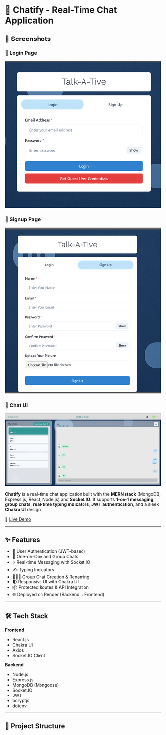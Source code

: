 # 💬 Chatify - Real-Time Chat Application

## 📸 Screenshots

### 🔐 Login Page
![Login Page](https://github.com/Asraaruddin/MERN-Chat-app/blob/a1add1c66c182af6d7d8fe352fae755bb50a82ad/screenshots/login%20page.png?raw=true)

### 📝 Signup Page
![Signup Page](https://github.com/Asraaruddin/MERN-Chat-app/blob/045e7d478f7a2e157e35ae9d0074c2b7a3d61289/screenshots/Signup%20page.png?raw=true)

### 💬 Chat UI
![Chat UI](https://github.com/Asraaruddin/MERN-Chat-app/blob/a1add1c66c182af6d7d8fe352fae755bb50a82ad/screenshots/chatui.png?raw=true)



**Chatify** is a real-time chat application built with the **MERN stack** (MongoDB, Express.js, React, Node.js) and **Socket.IO**. It supports **1-on-1 messaging**, **group chats**, **real-time typing indicators**, **JWT authentication**, and a sleek **Chakra UI** design.

🚀 [Live Demo](https://talkify-5m26.onrender.com)

---

## ✨ Features

- 🔐 User Authentication (JWT-based)
- 💬 One-on-One and Group Chats
- ⚡ Real-time Messaging with Socket.IO
- ✍️ Typing Indicators
- 🧑‍🤝‍🧑 Group Chat Creation & Renaming
- 🌓 Responsive UI with Chakra UI
- 📦 Protected Routes & API Integration
- 🌐 Deployed on Render (Backend + Frontend)

---

## 🛠️ Tech Stack

**Frontend**  
- React.js  
- Chakra UI  
- Axios  
- Socket.IO Client

**Backend**  
- Node.js  
- Express.js  
- MongoDB (Mongoose)  
- Socket.IO  
- JWT  
- bcryptjs  
- dotenv

---

## 📁 Project Structure

